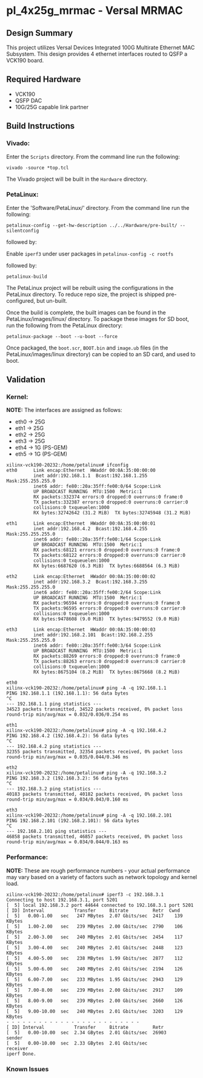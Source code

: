 # pl_4x25g_mrmac - Versal MRMAC 

## Design Summary

This project utilizes Versal Devices Integrated 100G Multirate Ethernet MAC Subsystem. This design provides 4 ethernet interfaces routed to QSFP a VCK190 board. 


## Required Hardware
- VCK190
- QSFP DAC
- 10G/25G capable link partner

## Build Instructions
### **Vivado:**

Enter the `Scripts` directory. From the command line run the following:

`vivado -source *top.tcl`

The Vivado project will be built in the `Hardware` directory.

### **PetaLinux:**

Enter the 'Software/PetaLinux/' directory. From the command line run the following:

`petalinux-config --get-hw-description ../../Hardware/pre-built/ --silentconfig`

followed by:

Enable `iperf3` under user packages in `petalinux-config -c rootfs`

followed by:

`petalinux-build`

The PetaLinux project will be rebuilt using the configurations in the PetaLinux directory. To reduce repo size, the project is shipped pre-configured, but un-built.

Once the build is complete, the built images can be found in the PetaLinux/images/linux/ directory. To package these images for SD boot, run the following from the PetaLinux directory:

`petalinux-package --boot --u-boot --force`

Once packaged, the `boot.scr`, `BOOT.bin` and `image.ub` files (in the PetaLinux/images/linux directory) can be copied to an SD card, and used to boot.

## **Validation**

### Kernel:
**NOTE:** The interfaces are assigned as follows:

- eth0 -> 25G
- eth1 -> 25G
- eth2 -> 25G
- eth3 -> 25G
- eth4 -> 1G (PS-GEM)
- eth5 -> 1G (PS-GEM)



```
xilinx-vck190-20232:/home/petalinux# ifconfig
eth0      Link encap:Ethernet  HWaddr 00:0A:35:00:00:00  
          inet addr:192.168.1.1  Bcast:192.168.1.255  Mask:255.255.255.0
          inet6 addr: fe80::20a:35ff:fe00:0/64 Scope:Link
          UP BROADCAST RUNNING  MTU:1500  Metric:1
          RX packets:332374 errors:0 dropped:0 overruns:0 frame:0
          TX packets:332387 errors:0 dropped:0 overruns:0 carrier:0
          collisions:0 txqueuelen:1000 
          RX bytes:32742642 (31.2 MiB)  TX bytes:32745948 (31.2 MiB)

eth1      Link encap:Ethernet  HWaddr 00:0A:35:00:00:01  
          inet addr:192.168.4.2  Bcast:192.168.4.255  Mask:255.255.255.0
          inet6 addr: fe80::20a:35ff:fe00:1/64 Scope:Link
          UP BROADCAST RUNNING  MTU:1500  Metric:1
          RX packets:68121 errors:0 dropped:0 overruns:0 frame:0
          TX packets:68122 errors:0 dropped:0 overruns:0 carrier:0
          collisions:0 txqueuelen:1000 
          RX bytes:6687620 (6.3 MiB)  TX bytes:6688564 (6.3 MiB)
 
eth2      Link encap:Ethernet  HWaddr 00:0A:35:00:00:02  
          inet addr:192.168.3.2  Bcast:192.168.3.255  Mask:255.255.255.0
          inet6 addr: fe80::20a:35ff:fe00:2/64 Scope:Link
          UP BROADCAST RUNNING  MTU:1500  Metric:1
          RX packets:96594 errors:0 dropped:0 overruns:0 frame:0
          TX packets:96595 errors:0 dropped:0 overruns:0 carrier:0
          collisions:0 txqueuelen:1000 
          RX bytes:9478608 (9.0 MiB)  TX bytes:9479552 (9.0 MiB)

eth3      Link encap:Ethernet  HWaddr 00:0A:35:00:00:03  
          inet addr:192.168.2.101  Bcast:192.168.2.255  Mask:255.255.255.0
          inet6 addr: fe80::20a:35ff:fe00:3/64 Scope:Link
          UP BROADCAST RUNNING  MTU:1500  Metric:1
          RX packets:88269 errors:0 dropped:0 overruns:0 frame:0
          TX packets:88263 errors:0 dropped:0 overruns:0 carrier:0
          collisions:0 txqueuelen:1000 
          RX bytes:8675104 (8.2 MiB)  TX bytes:8675668 (8.2 MiB)
 
eth0 
xilinx-vck190-20232:/home/petalinux# ping -A -q 192.168.1.1
PING 192.168.1.1 (192.168.1.1): 56 data bytes
^C
--- 192.168.1.1 ping statistics ---
34523 packets transmitted, 34522 packets received, 0% packet loss
round-trip min/avg/max = 0.032/0.036/0.254 ms

eth1
xilinx-vck190-20232:/home/petalinux# ping -A -q 192.168.4.2
PING 192.168.4.2 (192.168.4.2): 56 data bytes
^C
--- 192.168.4.2 ping statistics ---
32355 packets transmitted, 32354 packets received, 0% packet loss
round-trip min/avg/max = 0.035/0.044/0.346 ms

eth2
xilinx-vck190-20232:/home/petalinux# ping -A -q 192.168.3.2  
PING 192.168.3.2 (192.168.3.2): 56 data bytes
^C
--- 192.168.3.2 ping statistics ---
40183 packets transmitted, 40182 packets received, 0% packet loss
round-trip min/avg/max = 0.034/0.043/0.160 ms

eth3
xilinx-vck190-20232:/home/petalinux# ping -A -q 192.168.2.101
PING 192.168.2.101 (192.168.2.101): 56 data bytes
^C
--- 192.168.2.101 ping statistics ---
46858 packets transmitted, 46857 packets received, 0% packet loss
round-trip min/avg/max = 0.034/0.044/0.163 ms

```
### Performance:
**NOTE:** These are rough performance numbers - your actual performance may vary based on a variety of factors such as network topology and kernel load.
```
xilinx-vck190-20232:/home/petalinux# iperf3 -c 192.168.3.1
Connecting to host 192.168.3.1, port 5201
[  5] local 192.168.3.2 port 44644 connected to 192.168.3.1 port 5201
[ ID] Interval           Transfer     Bitrate         Retr  Cwnd
[  5]   0.00-1.00   sec   247 MBytes  2.07 Gbits/sec  2417    139 KBytes       
[  5]   1.00-2.00   sec   239 MBytes  2.00 Gbits/sec  2790    106 KBytes       
[  5]   2.00-3.00   sec   240 MBytes  2.01 Gbits/sec  2454    117 KBytes       
[  5]   3.00-4.00   sec   240 MBytes  2.01 Gbits/sec  2448    123 KBytes       
[  5]   4.00-5.00   sec   238 MBytes  1.99 Gbits/sec  2877    112 KBytes       
[  5]   5.00-6.00   sec   240 MBytes  2.01 Gbits/sec  2194    126 KBytes       
[  5]   6.00-7.00   sec   233 MBytes  1.95 Gbits/sec  2943    129 KBytes       
[  5]   7.00-8.00   sec   239 MBytes  2.00 Gbits/sec  2917    109 KBytes       
[  5]   8.00-9.00   sec   239 MBytes  2.00 Gbits/sec  2660    126 KBytes       
[  5]   9.00-10.00  sec   240 MBytes  2.01 Gbits/sec  3203    129 KBytes       
- - - - - - - - - - - - - - - - - - - - - - - - -
[ ID] Interval           Transfer     Bitrate         Retr
[  5]   0.00-10.00  sec  2.34 GBytes  2.01 Gbits/sec  26903             sender
[  5]   0.00-10.00  sec  2.33 GBytes  2.01 Gbits/sec                  receiver
iperf Done.
```

### Known Issues
 
